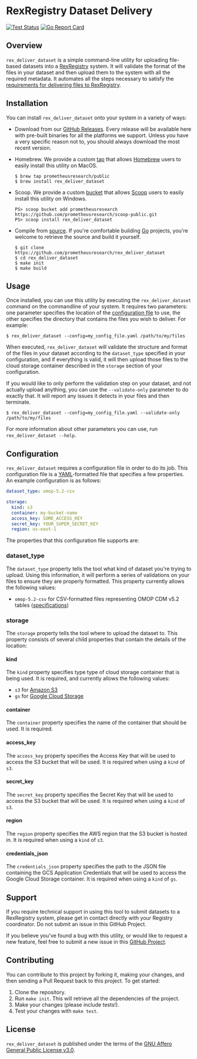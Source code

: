 # RexRegistry Dataset Delivery

[![Test Status](https://github.com/prometheusresearch/rex_deliver_dataset/workflows/Test/badge.svg)](https://github.com/prometheusresearch/rex_deliver_dataset/actions)
[![Go Report Card](https://goreportcard.com/badge/github.com/prometheusresearch/rex_deliver_dataset)](https://goreportcard.com/report/github.com/prometheusresearch/rex_deliver_dataset)


## Overview

`rex_deliver_dataset` is a simple command-line utility for uploading file-based
datasets into a [RexRegistry](https://www.prometheusresearch.com/) system. It
will validate the format of the files in your dataset and then upload them to
the system with all the required metadata. It automates all the steps necessary
to satisfy the [requirements for delivering files to
RexRegistry](doc/dataset_delivery_requirements.md).


## Installation

You can install `rex_deliver_dataset` onto your system in a variety of ways:

* Download from our [GitHub
  Releases](https://github.com/prometheusresearch/rex_deliver_dataset/releases).
  Every release will be available here with pre-built binaries for all the
  platforms we support. Unless you have a very specific reason not to, you
  should always download the most recent version.

* Homebrew. We provide a custom
  [tap](https://github.com/prometheusresearch/homebrew-public) that allows
  [Homebrew](https://brew.sh) users to easily install this utility on MacOS.

  ```
  $ brew tap prometheusresearch/public
  $ brew install rex_deliver_dataset
  ```

* Scoop. We provide a custom
  [bucket](https://github.com/prometheusresearch/scoop-public) that allows
  [Scoop](https://scoop.sh) users to easily install this utility on Windows.

  ```
  PS> scoop bucket add prometheusresearch https://github.com/prometheusresearch/scoop-public.git
  PS> scoop install rex_deliver_dataset
  ```

* Compile from
  [source](https://github.com/prometheusresearch/rex_deliver_dataset). If
  you're comfortable building [Go](https://golang.org) projects, you're welcome
  to retrieve the source and build it yourself.

  ```
  $ git clone https://github.com/prometheusresearch/rex_deliver_dataset
  $ cd rex_deliver_dataset
  $ make init
  $ make build
  ```


## Usage

Once installed, you can use this utility by executing the `rex_deliver_dataset`
command on the commandline of your system. It requires two parameters: one
parameter specifies the location of the [configuration file](#configuration) to
use, the other specifies the directory that contains the files you wish to
deliver. For example:

    $ rex_deliver_dataset --config=my_config_file.yaml /path/to/my/files

When executed, `rex_deliver_dataset` will validate the structure and format of
the files in your dataset according to the `dataset_type` specified in your
configuration, and if everything is valid, it will then upload those files to
the cloud storage container described in the `storage` section of your
configuration.

If you would like to only perform the validation step on your dataset, and not
actually upload anything, you can use the `--validate-only` parameter to do
exactly that. It will report any issues it detects in your files and then
terminate.

    $ rex_deliver_dataset --config=my_config_file.yaml --validate-only /path/to/my/files

For more information about other parameters you can use, run
``rex_deliver_dataset --help``.


## Configuration

`rex_deliver_dataset` requires a configuration file in order to do its job.
This configuration file is a [YAML](https://yaml.org)-formatted file that
specifies a few properties. An example configuration is as follows:

```yaml
dataset_type: omop-5.2-csv

storage:
  kind: s3
  container: my-bucket-name
  access_key: SOME_ACCESS_KEY
  secret_key: YOUR_SUPER_SECRET_KEY
  region: us-east-1
```

The properties that this configuration file supports are:

### dataset_type

The `dataset_type` property tells the tool what kind of dataset you're trying
to upload. Using this information, it will perform a series of validations on
your files to ensure they are properly formatted. This property currently
allows the following values:

* `omop-5.2-csv` for CSV-formatted files representing OMOP CDM v5.2 tables
  ([specifications](doc/omop_52_csv.md))

### storage

The `storage` property tells the tool where to upload the dataset to. This
property consists of several child properties that contain the details of the
location:

#### kind

The `kind` property specifies type type of cloud storage container that is
being used. It is required, and currently allows the following values:

* `s3` for [Amazon S3](https://aws.amazon.com/s3)
* `gs` for [Google Cloud Storage](https://cloud.google.com/storage)

#### container

The `container` property specifies the name of the container that should be
used. It is required.

#### access_key

The `access_key` property specifies the Access Key that will be used to access
the S3 bucket that will be used. It is required when using a `kind` of `s3`.

#### secret_key

The `secret_key` property specifies the Secret Key that will be used to access
the S3 bucket that will be used. It is required when using a `kind` of `s3`.

#### region

The `region` property specifies the AWS region that the S3 bucket is hosted in.
It is required when using a `kind` of `s3`.

#### credentials_json

The `credentials_json` property specifies the path to the JSON file containing
the GCS Application Credentials that will be used to access the Google Cloud
Storage container. It is required when using a `kind` of `gs`.


## Support

If you require technical support in using this tool to submit datasets to a
RexRegistry system, please get in contact directly with your Registry
coordinator. Do not submit an issue in this GitHub Project.

If you believe you've found a bug with this utility, or would like to request
a new feature, feel free to submit a new issue in this [GitHub
Project](https://github.com/prometheusresearch/rex_deliver_dataset/issues).


## Contributing

You can contribute to this project by forking it, making your changes, and then
sending a Pull Request back to this project. To get started:

1. Clone the repository.
2. Run `make init`. This will retrieve all the dependencies of the project.
3. Make your changes (please include tests!).
4. Test your changes with `make test`.


## License

`rex_deliver_dataset` is published under the terms of the [GNU Affero General
Public License v3.0](https://www.gnu.org/licenses/agpl-3.0.en.html).

